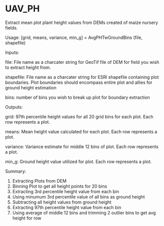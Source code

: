 # UAV_PH
Extract mean plot plant height values from DEMs created of maize nursery fields.

Usage:
[grid, means, variance, min_g] = AvgPHTwGroundBins (file, shapefile)

Inputs: 

   file: File name as a charcater string for GeoTif file of DEM for field you wish to extract height from.
     
   shapefile: File name as a charcater string for ESRI shapefile containing plot boundaries. Plot boundaries should encompass entire plot and allies for ground height estimation
     
   bins: number of bins you wish to break up plot for boundary extraction

Outputs:
   
   grid: 97th percentile height values for all 20 grid bins for each plot. Each row represents a plot. 
   
   means: Mean height value calculated for each plot. Each row represents a plot. 
   
   variance: Variance estimate for middle 12 bins of plot. Each row represents a plot. 
   
   min_g: Ground height value utilized for plot. Each row represents a plot. 

Summary:
 1. Extracting Plots from DEM
 2. Binning Plot to get all height points for 20 bins
 3. Extracting 3rd percentile height value from each bin
 4. Using minumum 3rd percentile value of all bins as ground height
 5. Subtracting all height values from ground height
 6. Extracting 97th percentile height value from each bin
 7. Using average of middle 12 bins and trimming 2 outlier bins to get avg height for row
